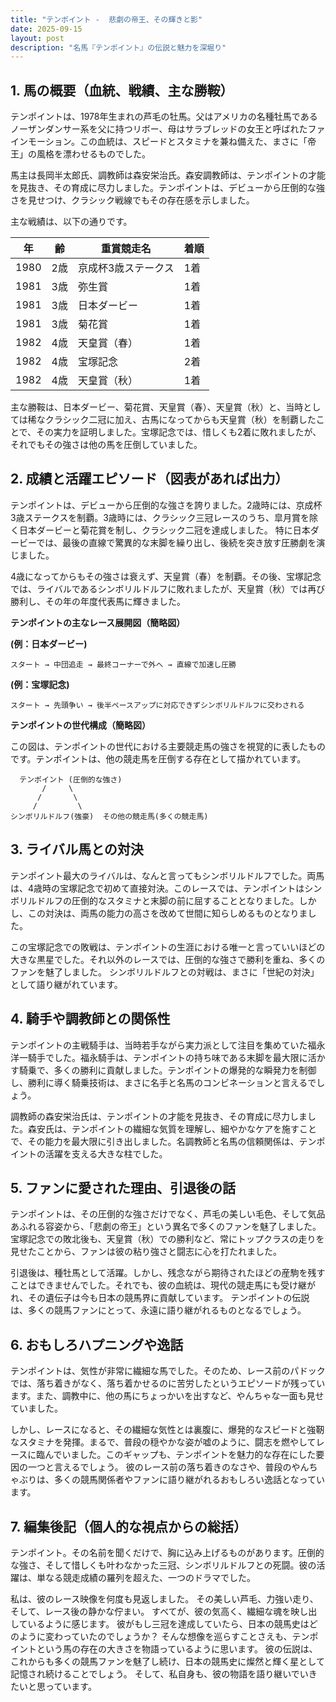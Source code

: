 ```yaml
---
title: "テンポイント -  悲劇の帝王、その輝きと影"
date: 2025-09-15
layout: post
description: "名馬『テンポイント』の伝説と魅力を深堀り"
---
```


## 1. 馬の概要（血統、戦績、主な勝鞍）

テンポイントは、1978年生まれの芦毛の牡馬。父はアメリカの名種牡馬であるノーザンダンサー系を父に持つリボー、母はサラブレッドの女王と呼ばれたファインモーション。この血統は、スピードとスタミナを兼ね備えた、まさに「帝王」の風格を漂わせるものでした。  

馬主は長岡半太郎氏、調教師は森安栄治氏。森安調教師は、テンポイントの才能を見抜き、その育成に尽力しました。テンポイントは、デビューから圧倒的な強さを見せつけ、クラシック戦線でもその存在感を示しました。

主な戦績は、以下の通りです。

| 年 | 齢 | 重賞競走名 | 着順 |
|---|---|---|---|
| 1980 | 2歳 | 京成杯3歳ステークス | 1着 |
| 1981 | 3歳 | 弥生賞 | 1着 |
| 1981 | 3歳 | 日本ダービー | 1着 |
| 1981 | 3歳 | 菊花賞 | 1着 |
| 1982 | 4歳 | 天皇賞（春） | 1着 |
| 1982 | 4歳 | 宝塚記念 | 2着 |
| 1982 | 4歳 | 天皇賞（秋） | 1着 |


主な勝鞍は、日本ダービー、菊花賞、天皇賞（春）、天皇賞（秋）と、当時としては稀なクラシック二冠に加え、古馬になってからも天皇賞（秋）を制覇したことで、その実力を証明しました。宝塚記念では、惜しくも2着に敗れましたが、それでもその強さは他の馬を圧倒していました。


## 2. 成績と活躍エピソード（図表があれば出力）

テンポイントは、デビューから圧倒的な強さを誇りました。2歳時には、京成杯3歳ステークスを制覇。3歳時には、クラシック三冠レースのうち、皐月賞を除く日本ダービーと菊花賞を制し、クラシック二冠を達成しました。  特に日本ダービーでは、最後の直線で驚異的な末脚を繰り出し、後続を突き放す圧勝劇を演じました。

4歳になってからもその強さは衰えず、天皇賞（春）を制覇。その後、宝塚記念では、ライバルであるシンボリルドルフに敗れましたが、天皇賞（秋）では再び勝利し、その年の年度代表馬に輝きました。

**テンポイントの主なレース展開図（簡略図）**

**(例：日本ダービー)**

```
スタート → 中団追走 → 最終コーナーで外へ → 直線で加速し圧勝
```

**(例：宝塚記念)**

```
スタート → 先頭争い → 後半ペースアップに対応できずシンボリルドルフに交わされる
```


**テンポイントの世代構成（簡略図）**

この図は、テンポイントの世代における主要競走馬の強さを視覚的に表したものです。テンポイントは、他の競走馬を圧倒する存在として描かれています。


```
  テンポイント (圧倒的な強さ)
       /     \
      /       \
     /         \
シンボリルドルフ(強豪)  その他の競走馬(多くの競走馬)
```


## 3. ライバル馬との対決

テンポイント最大のライバルは、なんと言ってもシンボリルドルフでした。両馬は、4歳時の宝塚記念で初めて直接対決。このレースでは、テンポイントはシンボリルドルフの圧倒的なスタミナと末脚の前に屈することとなりました。しかし、この対決は、両馬の能力の高さを改めて世間に知らしめるものとなりました。

この宝塚記念での敗戦は、テンポイントの生涯における唯一と言っていいほどの大きな黒星でした。それ以外のレースでは、圧倒的な強さで勝利を重ね、多くのファンを魅了しました。  シンボリルドルフとの対戦は、まさに「世紀の対決」として語り継がれています。


## 4. 騎手や調教師との関係性

テンポイントの主戦騎手は、当時若手ながら実力派として注目を集めていた福永洋一騎手でした。福永騎手は、テンポイントの持ち味である末脚を最大限に活かす騎乗で、多くの勝利に貢献しました。テンポイントの爆発的な瞬発力を制御し、勝利に導く騎乗技術は、まさに名手と名馬のコンビネーションと言えるでしょう。

調教師の森安栄治氏は、テンポイントの才能を見抜き、その育成に尽力しました。森安氏は、テンポイントの繊細な気質を理解し、細やかなケアを施すことで、その能力を最大限に引き出しました。名調教師と名馬の信頼関係は、テンポイントの活躍を支える大きな柱でした。


## 5. ファンに愛された理由、引退後の話

テンポイントは、その圧倒的な強さだけでなく、芦毛の美しい毛色、そして気品あふれる容姿から、「悲劇の帝王」という異名で多くのファンを魅了しました。  宝塚記念での敗北後も、天皇賞（秋）での勝利など、常にトップクラスの走りを見せたことから、ファンは彼の粘り強さと闘志に心を打たれました。

引退後は、種牡馬として活躍。しかし、残念ながら期待されたほどの産駒を残すことはできませんでした。それでも、彼の血統は、現代の競走馬にも受け継がれ、その遺伝子は今も日本の競馬界に貢献しています。  テンポイントの伝説は、多くの競馬ファンにとって、永遠に語り継がれるものとなるでしょう。


## 6. おもしろハプニングや逸話

テンポイントは、気性が非常に繊細な馬でした。そのため、レース前のパドックでは、落ち着きがなく、落ち着かせるのに苦労したというエピソードが残っています。また、調教中に、他の馬にちょっかいを出すなど、やんちゃな一面も見せていました。

しかし、レースになると、その繊細な気性とは裏腹に、爆発的なスピードと強靭なスタミナを発揮。まるで、普段の穏やかな姿が嘘のように、闘志を燃やしてレースに臨んでいました。このギャップも、テンポイントを魅力的な存在にした要因の一つと言えるでしょう。  彼のレース前の落ち着きのなさや、普段のやんちゃぶりは、多くの競馬関係者やファンに語り継がれるおもしろい逸話となっています。


## 7. 編集後記（個人的な視点からの総括）

テンポイント。その名前を聞くだけで、胸に込み上げるものがあります。圧倒的な強さ、そして惜しくも叶わなかった三冠、シンボリルドルフとの死闘。彼の活躍は、単なる競走成績の羅列を超えた、一つのドラマでした。

私は、彼のレース映像を何度も見返しました。  その美しい芦毛、力強い走り、そして、レース後の静かな佇まい。  すべてが、彼の気高く、繊細な魂を映し出しているように感じます。  彼がもし三冠を達成していたら、日本の競馬史はどのように変わっていたのでしょうか？  そんな想像を巡らすことさえも、テンポイントという馬の存在の大きさを物語っているように思います。  彼の伝説は、これからも多くの競馬ファンを魅了し続け、日本の競馬史に燦然と輝く星として記憶され続けることでしょう。  そして、私自身も、彼の物語を語り継いでいきたいと思っています。
